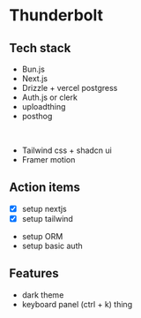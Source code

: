 # Thunderbolt

## Tech stack

- Bun.js
- Next.js
- Drizzle + vercel postgress
- Auth.js or clerk
- uploadthing
- posthog

<br>

- Tailwind css + shadcn ui
- Framer motion

## Action items

- [x] setup nextjs
- [x] setup tailwind
- setup ORM
- setup basic auth

## Features

- dark theme
- keyboard panel (ctrl + k) thing